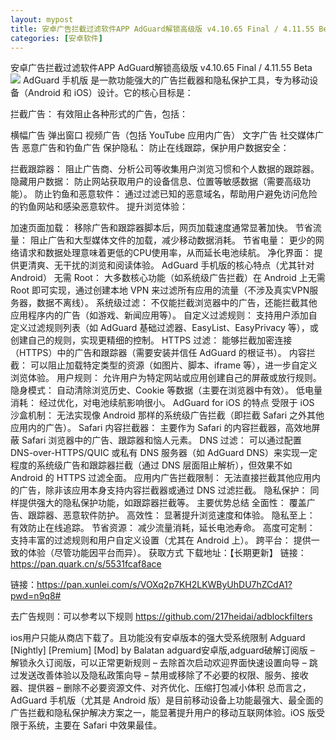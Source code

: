 ```yaml
---
layout: mypost
title: 安卓广告拦截过滤软件APP AdGuard解锁高级版 v4.10.65 Final / 4.11.55 Beta
categories: [安卓软件]
---
```


安卓广告拦截过滤软件APP AdGuard解锁高级版 v4.10.65 Final / 4.11.55 Beta                                    
![](https://s2.loli.net/2025/08/17/fgPELYIiqNlh84b.png)
AdGuard 手机版 是一款功能强大的广告拦截器和隐私保护工具，专为移动设备（Android 和 iOS）设计。它的核心目标是：

拦截广告： 有效阻止各种形式的广告，包括：

横幅广告
弹出窗口
视频广告（包括 YouTube 应用内广告）
文字广告
社交媒体广告
恶意广告和钓鱼广告
保护隐私： 防止在线跟踪，保护用户数据安全：

拦截跟踪器： 阻止广告商、分析公司等收集用户浏览习惯和个人数据的跟踪器。
隐藏用户数据： 防止网站获取用户的设备信息、位置等敏感数据（需要高级功能）。
防止钓鱼和恶意软件： 通过过滤已知的恶意域名，帮助用户避免访问危险的钓鱼网站和感染恶意软件。
提升浏览体验：

加速页面加载： 移除广告和跟踪器脚本后，网页加载速度通常显著加快。
节省流量： 阻止广告和大型媒体文件的加载，减少移动数据消耗。
节省电量： 更少的网络请求和数据处理意味着更低的CPU使用率，从而延长电池续航。
净化界面： 提供更清爽、无干扰的浏览和阅读体验。
AdGuard 手机版的核心特点（尤其针对 Android）
无需 Root： 大多数核心功能（如系统级广告拦截）在 Android 上无需 Root 即可实现，通过创建本地 VPN 来过滤所有应用的流量（不涉及真实VPN服务器，数据不离线）。
系统级过滤： 不仅能拦截浏览器中的广告，还能拦截其他应用程序内的广告（如游戏、新闻应用等）。
自定义过滤规则： 支持用户添加自定义过滤规则列表（如 AdGuard 基础过滤器、EasyList、EasyPrivacy 等），或创建自己的规则，实现更精细的控制。
HTTPS 过滤： 能够拦截加密连接（HTTPS）中的广告和跟踪器（需要安装并信任 AdGuard 的根证书）。
内容拦截： 可以阻止加载特定类型的资源（如图片、脚本、iframe 等），进一步自定义浏览体验。
用户规则： 允许用户为特定网站或应用创建自己的屏蔽或放行规则。
隐身模式： 自动清除浏览历史、Cookie 等数据（主要在浏览器中有效）。
低电量消耗： 经过优化，对电池续航影响很小。
AdGuard for iOS 的特点
受限于 iOS 沙盒机制： 无法实现像 Android 那样的系统级广告拦截（即拦截 Safari 之外其他应用内的广告）。
Safari 内容拦截器： 主要作为 Safari 的内容拦截器，高效地屏蔽 Safari 浏览器中的广告、跟踪器和恼人元素。
DNS 过滤： 可以通过配置 DNS-over-HTTPS/QUIC 或私有 DNS 服务器（如 AdGuard DNS）来实现一定程度的系统级广告和跟踪器拦截（通过 DNS 层面阻止解析），但效果不如 Android 的 HTTPS 过滤全面。
应用内广告拦截限制： 无法直接拦截其他应用内的广告，除非该应用本身支持内容拦截器或通过 DNS 过滤拦截。
隐私保护： 同样提供强大的隐私保护功能，如跟踪器拦截等。
主要优势总结
全面性： 覆盖广告、跟踪器、恶意软件防护。
高效性： 显著提升浏览速度和体验。
隐私至上： 有效防止在线追踪。
节省资源： 减少流量消耗，延长电池寿命。
高度可定制： 支持丰富的过滤规则和用户自定义设置（尤其在 Android 上）。
跨平台： 提供一致的体验（尽管功能因平台而异）。
获取方式
下载地址：【长期更新】
链接：https://pan.quark.cn/s/5531fcaf8ace

链接：https://pan.xunlei.com/s/VOXq2p7KH2LKWByUhDU7hZCdA1?pwd=n9q8#

去广告规则：可以参考以下规则
https://github.com/217heidai/adblockfilters


ios用户只能从商店下载了。且功能没有安卓版本的强大受系统限制
Adguard [Nightly] [Premium] [Mod]
by Balatan
adguard安卓版,adguard破解订阅版
– 解锁永久订阅版，可以正常更新规则
– 去除首次启动欢迎界面快速设置向导
– 跳过发送改善体验以及隐私政策向导
– 禁用或移除了不必要的权限、服务、接收器、提供器
– 删除不必要资源文件、对齐优化、压缩打包减小体积
总而言之，AdGuard 手机版（尤其是 Android 版）是目前移动设备上功能最强大、最全面的广告拦截和隐私保护解决方案之一，能显著提升用户的移动互联网体验。iOS 版受限于系统，主要在 Safari 中效果最佳。            



           

